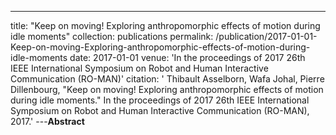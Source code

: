 ---
title: "Keep on moving! Exploring anthropomorphic effects of motion during idle moments"
collection: publications
permalink: /publication/2017-01-01-Keep-on-moving-Exploring-anthropomorphic-effects-of-motion-during-idle-moments
date: 2017-01-01
venue: 'In the proceedings of 2017 26th IEEE International Symposium on Robot and Human Interactive Communication (RO-MAN)'
citation: ' Thibault Asselborn,  Wafa Johal,  Pierre Dillenbourg, &quot;Keep on moving! Exploring anthropomorphic effects of motion during idle moments.&quot; In the proceedings of 2017 26th IEEE International Symposium on Robot and Human Interactive Communication (RO-MAN), 2017.'
---**Abstract** 
